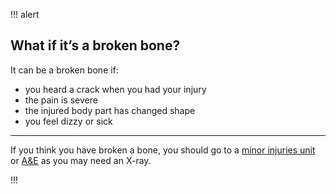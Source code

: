 !!! alert

## What if it’s a broken bone?

It can be a broken bone if:

- you heard a crack when you had your injury
- the pain is severe 
- the injured body part has changed shape
- you feel dizzy or sick
<hr>

If you think you have broken a bone, you should go to a [minor injuries unit](http://www.nhs.uk/service-search/Minor-injuries-unit/LocationSearch/551) or [A&E](http://www.nhs.uk/Service-Search/Accident-and-emergency-services/LocationSearch/428) as you may need an X-ray. 

!!!
